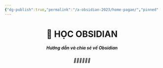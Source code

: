 ```yaml
---
{"dg-publish":true,"permalink":"/a-obsidian-2023/home-pagae/","pinned":true,"tags":["gardenEntry"],"noteIcon":""}
---
```



# <center> 📝 HỌC OBSIDIAN </center>
##### <center> Hướng dẫn và chia sẻ về Obsidian</center>

##### <center> 🌟🌟🌟🌟🌟🌟</center>

# 





